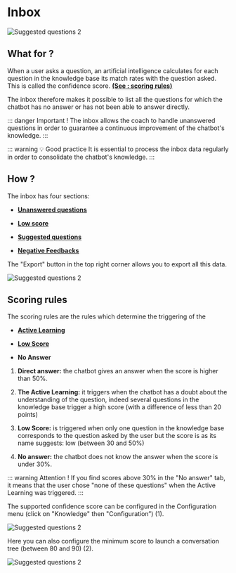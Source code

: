 # Inbox

<div class="image_center">
  <img :src="$withBase('/assets/img/en/inbox/inbox1.png')" alt="Suggested questions 2">
</div>


## What for ?


When a user asks a question, an artificial intelligence calculates for each
question in the knowledge base its match rates with the question asked. This is
called the confidence score. [**(See : scoring rules)**](/en/articles/inbox/scoring_rules.html)

The inbox therefore makes it possible to list all the questions for which the
chatbot has no answer or has not been able to answer directly.

::: danger Important !
The inbox allows the coach to handle unanswered questions in order to
guarantee a continuous improvement of the chatbot's knowledge.
:::

::: warning 💡️ Good practice
It is essential to process the inbox data regularly in order to
consolidate the chatbot's knowledge.
:::

## How ?


The inbox has four sections:

-   [**Unanswered questions**](/en/articles/inbox/unanswered_questions.html)

-   [**Low score**](/en/articles/inbox/low_score.html)

-   [**Suggested questions**](/en/articles/inbox/suggested_questions.html)

-   [**Negative Feedbacks**](/en/articles/inbox/negative_feedbacks.html) 

The "Export" button in the top right corner allows you to export all this data.

<div class="image_center">
  <img :src="$withBase('/assets/img/en/inbox/inbox2.png')" alt="Suggested questions 2">
</div>



## Scoring rules

The scoring rules are the rules which determine the triggering of the

-   [**Active Learning**](/en/articles/tools/active_learning.html)

-   [**Low Score**](/en/articles/inbox/low_score.html)

-   **No Answer**

1.  **Direct answer:** the chatbot gives an answer when the score is higher than
    50%.

2.  **The Active Learning:** it triggers when the chatbot has a doubt about the
    understanding of the question, indeed several questions in the knowledge
    base trigger a high score (with a difference of less than 20 points)

3.  **Low Score:** is triggered when only one question in the knowledge base
    corresponds to the question asked by the user but the score is as its name
    suggests: low (between 30 and 50%)

4.  **No answer:** the chatbot does not know the answer when the score is under
    30%.

::: warning Attention !
If you find scores above 30% in the "No answer" tab, it means that the user
chose "none of these questions" when the Active Learning was triggered.
:::

The supported confidence score can be configured in the Configuration menu
(click on "Knowledge" then "Configuration”) (1).

<div class="image_center">
  <img :src="$withBase('/assets/img/en/inbox/inbox3.png')" alt="Suggested questions 2">
</div>



Here you can also configure the minimum score to launch a conversation tree
(between 80 and 90) (2).

<div class="image_center">
  <img :src="$withBase('/assets/img/en/inbox/inbox4.png')" alt="Suggested questions 2">
</div>


